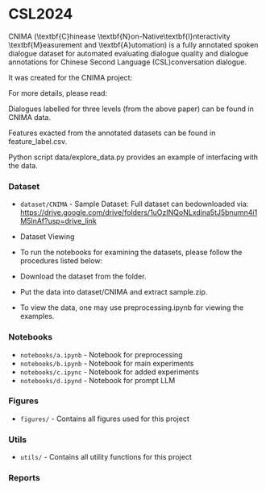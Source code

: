 # CSL2024

CNIMA  (\textbf{C}hinease \textbf{N}on-Native\textbf{I}nteractivity \textbf{M}easurement and \textbf{A}utomation) is a fully annotated spoken dialogue dataset for automated evaluating dialogue quality and dialogue annotations for Chinese Second Language (CSL)conversation dialogue.

It was created for the CNIMA project:

For more details, please read: 

Dialogues labelled for three levels (from the above paper) can be found in CNIMA data.

Features exacted from the annotated datasets can be found in feature_label.csv. 

Python script data/explore_data.py provides an example of interfacing with the data.


### Dataset

- `dataset/CNIMA` - Sample Dataset: Full dataset can bedownloaded via: https://drive.google.com/drive/folders/1uOzINQoNLxdina5tJ5bnumn4i1M5lnAf?usp=drive_link 
- Dataset Viewing
- To run the notebooks for examining the datasets, please follow the procedures listed below:

- Download the dataset from the folder.
- Put the data into dataset/CNIMA and extract sample.zip.
- To view the data, one may use preprocessing.ipynb for viewing the examples.

### Notebooks

- `notebooks/a.ipynb` - Notebook for preprocessing
- `notebooks/b.ipynb` - Notebook for main experiments
- `notebooks/c.ipync` - Notebook for added experiments
- `notebooks/d.ipynd` - Notebook for prompt LLM

### Figures

- `figures/` - Contains all figures used for this project

### Utils

- `utils/` - Contains all utility functions for this project

### Reports
